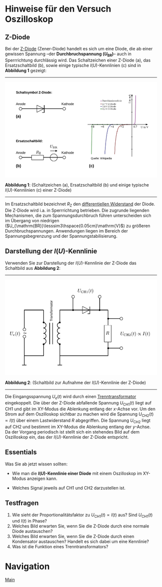 # Hinweise für den Versuch Oszilloskop

## Z-Diode

Bei der [Z-Diode](https://de.wikipedia.org/wiki/Z-Diode) (Zener-Diode) handelt es sich um eine Diode, die ab einer gewissen Spannung –der **Durchbruchspannung ($U_{\mathrm{BR}}$)**– auch in Sperrrichtung durchlässig wird. Das Schaltzeichen einer Z-Diode (a), das Ersatzschaltbild (b), sowie einige typische $I(U)$-Kennlinien (c) sind in **Abbildung 1** gezeigt:

---

<img src="../figures/Z-Diode.png" width="900" style="zoom:100%;" />

**Abbildung 1**: (Schaltzeichen (a), Ersatzschaltbild (b) und einige typische $I(U)$-Kennlinien (c) einer Z-Diode)

---

Im Ersatzschaltbild bezeichnet $R_{\mathrm{Z}}$ den [differentiellen Widerstand](https://de.wikipedia.org/wiki/Differentieller_Widerstand) der Diode. Die Z-Diode wird i.a. in Sperrrichtung betrieben. Die zugrunde liegenden Mechanismen, die zum Spannungsdurchbruch führen unterscheiden sich im Übergang von niedrigen ($U_{\mathrm{BR}}\lesssim3\hspace{0.05cm}\mathrm{V}$) zu größeren Durchbruchspannungen. Anwendungen liegen im Bereich der Spannungsbegrenzung und der Spannungstabilisierung.  

## Darstellung der $I(U)$-Kennlinie

Verwenden Sie zur Darstellung der $I(U)$-Kennlinie der Z-Diode das Schaltbild aus **Abbildung 2**:

---

<img src="../figures/UI-Kennlinien.png" width="900" style="zoom:100%;" />

**Abbildung 2**: (Schaltbild zur Aufnahme der $I(U)$-Kennlinie der Z-Diode)

---

Die Eingangsspannung $U_{e}(t)$ wird durch einen [Trenntransformator](https://de.wikipedia.org/wiki/Trenntransformator) eingekoppelt. Die über der Z-Diode abfallende Spannung $U_{\mathrm{CH1}}(t)$ liegt auf CH1 und gibt im XY-Modus die Ablenkung entlang der $x$-Achse vor. Um den Strom auf dem Oszilloskop sichtbar zu machen wird die Spannung $U_{\mathrm{CH2}}(t)\propto I(t)$ über einem Lastwiderstand $R$ abgegriffen. Die Spannung $U_{\mathrm{CH2}}$ liegt auf CH2 und bestimmt im XY-Modus die Ablenkung entlang der $y$-Achse. Da der Vorgang periodisch ist stellt sich ein stehendes Bild auf dem Oszilloskop ein, das der $I(U)$-Kennlinie der Z-Diode entspricht.  

## Essentials

Was Sie ab jetzt wissen sollten:

- Wie man die **$I(U)$-Kennlinie einer Diode** mit einem Oszilloskop im XY-Modus anzeigen kann. 

- Welches Signal jeweils auf CH1 und CH2 darzustellen ist.


## Testfragen

1. Wie sieht der Proportionalitätsfaktor zu $U_{\mathrm{CH1}}(t)\propto I(t)$ aus? Sind $U_{\mathrm{CH1}}(t)$ und $I(t)$ in Phase?
2. Welches Bild erwarten Sie, wenn Sie die Z-Diode durch eine normale Diode austauschen? 
3. Welches Bild erwarten Sie, wenn Sie die Z-Diode durch einen Kondensator austauschen? Handelt es sich dabei um eine Kennlinie?
4. Was ist die Funktion eines Trenntransformators?

#  Navigation

[Main](https://gitlab.kit.edu/kit/etp-lehre/p1-praktikum/students/-/tree/main/Oszilloskop)

